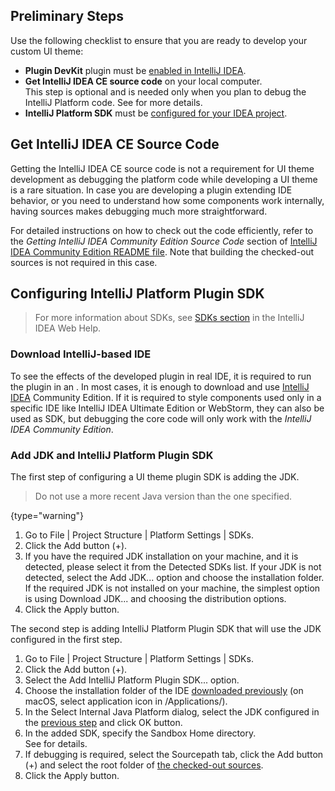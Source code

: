 [//]: # (title: Setting Up a Development Environment)

<!-- Copyright 2000-2022 JetBrains s.r.o. and contributors. Use of this source code is governed by the Apache 2.0 license. -->

## Preliminary Steps

Use the following checklist to ensure that you are ready to develop your custom UI theme:

- **Plugin DevKit** plugin must be [enabled in IntelliJ IDEA](https://www.jetbrains.com/help/idea/managing-plugins.html).
- **Get IntelliJ IDEA CE source code** on your local computer.<br/>
  This step is optional and is needed only when you plan to debug the IntelliJ Platform code.
  See [](#get-intellij-idea-ce-source-code) for more details.
- **IntelliJ Platform SDK** must be [configured for your IDEA project](#configuring-intellij-platform-plugin-sdk).

## Get IntelliJ IDEA CE Source Code

Getting the IntelliJ IDEA CE source code is not a requirement for UI theme development as debugging the platform code while developing a UI theme is a rare situation.
In case you are developing a plugin extending IDE behavior, or you need to understand how some components work internally, having sources makes debugging much more straightforward.

For detailed instructions on how to check out the code efficiently, refer to the _Getting IntelliJ IDEA Community Edition Source Code_ section of [IntelliJ IDEA Community Edition README file](%gh-ic%/README.md).
Note that building the checked-out sources is not required in this case.

## Configuring IntelliJ Platform Plugin SDK

> For more information about SDKs, see [SDKs section](https://www.jetbrains.com/help/idea/working-with-sdks.html) in the IntelliJ IDEA Web Help.

### Download IntelliJ-based IDE

To see the effects of the developed plugin in real IDE, it is required to run the plugin in an [](ide_development_instance.md).
In most cases, it is enough to download and use [IntelliJ IDEA](https://www.jetbrains.com/idea/download/) Community Edition.
If it is required to style components used only in a specific IDE like IntelliJ IDEA Ultimate Edition or WebStorm, they can also be used as SDK, but debugging the core code will only work with the *IntelliJ IDEA Community Edition*.

### Add JDK and IntelliJ Platform Plugin SDK

The first step of configuring a UI theme plugin SDK is adding the JDK.

<procedure title="Add JDK" id="add-jdk">

[//]: # (TODO: Add information about what JDK to choose: Set up a required Java SDK. See the IntelliJ Build Configuration section of Check Out And Build Community Edition for instructions about creating 1.8 &#40;11 when targeting 2020.3 or later&#41; Java SDK.)

[//]: # (TODO: what does the below message mean?)
> Do not use a more recent Java version than the one specified.
>
{type="warning"}

1. Go to <menupath>File | Project Structure | Platform Settings | SDKs</menupath>.
2. Click the <control>Add</control> button (<control>+</control>).
3. If you have the required JDK installation on your machine, and it is detected, please select it from the <control>Detected SDKs</control> list.
  If your JDK is not detected, select the <control>Add JDK...</control> option and choose the installation folder.<br/>
  If the required JDK is not installed on your machine, the simplest option is using <control>Download JDK...</control> and choosing the distribution options.
4. Click the <control>Apply</control> button.
</procedure>

The second step is adding IntelliJ Platform Plugin SDK that will use the JDK configured in the first step.

<procedure title="Add IntelliJ Platform Plugin SDK" id="create-ide-plugin">

1. Go to <menupath>File | Project Structure | Platform Settings | SDKs</menupath>.
2. Click the <control>Add</control> button (<control>+</control>).
3. Select the <control>Add IntelliJ Platform Plugin SDK...</control> option.
4. Choose the installation folder of the IDE [downloaded previously](#download-intellij-based-ide) (on macOS, select application icon in <path>/Applications/</path>).
5. In the <control>Select Internal Java Platform</control> dialog, select the JDK configured in the [previous step](#add-jdk) and click <control>OK</control> button.
6. In the added SDK, specify the <control>Sandbox Home</control> directory.<br/>
   See [](ide_development_instance.md#the-development-instance-sandbox-directory) for details.
7. If debugging is required, select the <control>Sourcepath</control> tab, click the <control>Add</control> button (<control>+</control>) and select the root folder of [the checked-out sources](#get-intellij-idea-ce-source-code).
8. Click the <control>Apply</control> button.

</procedure>
